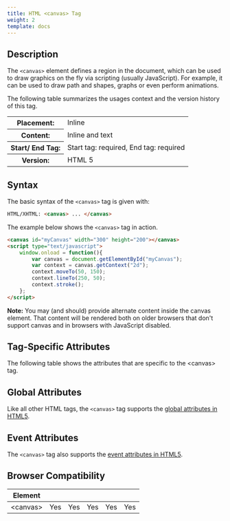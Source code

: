 ```yaml
---
title: HTML <canvas> Tag
weight: 2
template: docs
---	
```

## Description

The `<canvas>` element defines a region in the document, which can be used to draw graphics on the fly via scripting (usually JavaScript). For example, it can be used to draw path and shapes, graphs or even perform animations.

The following table summarizes the usages context and the version history of this tag.

<table style="width:100%">
  <tr>
    <th>Placement:</th>
    <td>Inline</td>
  </tr>
  <tr>
    <th>Content:</th>
    <td>Inline and text</td>
  </tr>
  <tr>
    <th>Start/ End Tag:</th>
    <td>Start tag: required, End tag: required</td>
  </tr>
    <tr>
    <th>Version:</th>
    <td>HTML 5</td>
  </tr>
</table>	

## Syntax

The basic syntax of the `<canvas>` tag is given with:

```html
HTML/XHTML: <canvas> ... </canvas>
```

The example below shows the `<canvas>` tag in action.

```html
<canvas id="myCanvas" width="300" height="200"></canvas>
<script type="text/javascript">
    window.onload = function(){
        var canvas = document.getElementById("myCanvas");
        var context = canvas.getContext("2d");
        context.moveTo(50, 150);
        context.lineTo(250, 50);
        context.stroke();
    };
</script>              
```

<div class="note">
<p><strong>Note:</strong> You may (and should) provide alternate content inside the canvas element. That content will be rendered both on older browsers that don't support canvas and in browsers with JavaScript disabled.</p>
</div>

## Tag-Specific Attributes
The following table shows the attributes that are specific to the &lt;canvas&gt; tag.

## Global Attributes

Like all other HTML tags, the `<canvas>` tag supports the [global attributes in HTML5](https://www.tutorialrepublic.com/html-reference/html5-global-attributes.php).

## Event Attributes

The `<canvas>` tag also supports the [event attributes in HTML5](https://www.tutorialrepublic.com/html-reference/html5-event-attributes.php).

## Browser Compatibility
|  Element |<i class="chrome"></i>    | <i class="ie"></i>   | <i class="firefox"></i>   |  <i class="safari"></i>  | <i class="opera"></i>   |
| ------------ | ------------ | ------------ | ------------ | ------------ | ------------ |
| &lt;canvas&gt;  |Yes   |Yes   |Yes   |Yes   |Yes   |

